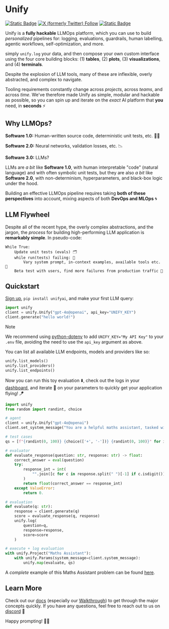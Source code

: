 # Unify

<a href="https://www.ycombinator.com/companies/unify">![Static Badge](https://img.shields.io/badge/Y%20Combinator-W23-orange)</a>
<a href="https://x.com/letsunifyai">![X (formerly Twitter) Follow](https://img.shields.io/twitter/follow/letsunifyai)</a>
<a href="https://discord.gg/sXyFF8tDtm"> ![Static Badge](https://img.shields.io/badge/Join_Discord-464646?&logo=discord&logoColor=5865F2) </a>

Unify is a **fully hackable** LLMOps platform, which you can use to build *personalized* pipelines for: logging, evaluations, guardrails, human labelling, agentic workflows, self-optimization, and more.

simply `unify.log` your data, and then compose your own custom interface using the four core building blocks: (1) **tables**, (2) **plots**, (3) **visualizations**, and (4) **terminals**.

Despite the explosion of LLM tools, many of these are inflexible, overly abstracted, and complex to navigate.

Tooling requirements constantly change across *projects*, across *teams*, and across *time*. We've therefore made Unify as simple, modular and hackable as possible, so you can spin up and iterate on the *exact* AI platform that **you** need, in **seconds** ⚡

## Why LLMOps?

**Software 1.0:** Human-written source code, deterministic unit tests, etc. 🧑‍💻

**Software 2.0:** Neural networks, validation losses, etc. 📉

**Software 3.0:** LLMs?

LLMs are *a bit* like **Software 1.0**, with human interpretable "code" (natural language) and with often symbolic unit tests, but they are also *a bit* like **Software 2.0**, with non-determinism, hyperparameters, and black-box logic under the hood.

Building an effective LLMOps pipeline requires taking **both of these perspectives** into account, mixing aspects of both **DevOps and MLOps** 🌀

## LLM Flywheel

Despite all of the recent hype, the overly complex abstractions, and the jargon, the *process* for building high-performing LLM application is **remarkably simple**. In pseudo-code:

```
While True:
    Update unit tests (evals) 🗂️
    while run(tests) failing: 🧪
        Vary system prompt, in-context examples, available tools etc. 🔁
    Beta test with users, find more failures from production traffic 🚦
```

## Quickstart

[Sign up](https://console.unify.ai/), `pip install unifyai`, and make your first LLM query:

```python
import unify
client = unify.Unify("gpt-4o@openai", api_key="UNIFY_KEY")
client.generate("hello world!")
```

> [!NOTE]
> We recommend using [python-dotenv](https://pypi.org/project/python-dotenv/)
> to add `UNIFY_KEY="My API Key"` to your `.env` file, avoiding the need to use the `api_key` argument as above.

You can list all available LLM endpoints, models and providers like so:

```python
unify.list_models()
unify.list_providers()
unify.list_endpoints()
```

Now you can run this toy evaluation ⬇️, check out the logs in your [dashboard](https://console.unify.ai/evals), and iterate 🔁 on your parameters to quickly get your application flying! 🪁

```python
import unify
from random import randint, choice

# agent
client = unify.Unify("gpt-4o@openai")
client.set_system_message("You are a helpful maths assistant, tasked with adding and subtracting integers.")

# test cases
qs = [f"{randint(0, 100)} {choice(['+', '-'])} {randint(0, 100)}" for i in range(10)]

# evaluator
def evaluate_response(question: str, response: str) -> float:
    correct_answer = eval(question)
    try:
        response_int = int(
            "".join([c for c in response.split(" ")[-1] if c.isdigit()]),
        )
        return float(correct_answer == response_int)
    except ValueError:
        return 0.

# evaluation
def evaluate(q: str):
    response = client.generate(q)
    score = evaluate_response(q, response)
    unify.log(
        question=q,
        response=response,
        score=score
    )

# execute + log evaluation
with unify.Project("Maths Assistant"):
    with unify.Params(system_message=client.system_message):
        unify.map(evaluate, qs)
```

A *complete* example of this Maths Assistant problem can be found [here](https://docs.unify.ai/data_flywheel/teaching_assistant).

## Learn More

Check out our [docs](https://docs.unify.ai/) (especially our [Walkthrough](https://docs.unify.ai/basics/welcome)) to get through the major concepts quickly. If you have any questions, feel free to reach out to us on [discord](https://discord.com/invite/sXyFF8tDtm) 👾

Happy prompting! 🧑‍💻
